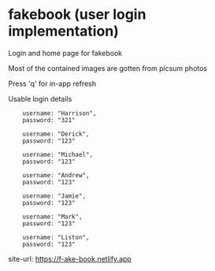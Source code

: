 # fakebook (user login implementation)

Login and home page for fakebook

Most of the contained images are gotten from picsum photos

Press 'q' for in-app refresh

Usable login details
 
        username: "Harrison",
        password: "321"
  
        username: "Derick",
        password: "123"
   
        username: "Michael",
        password: "123"
    
        username: "Andrew",
        password: "123"
    
        username: "Jamie",
        password: "123"
    
        username: "Mark",
        password: "123"
    
        username: "Liston",
        password: "123"
    
site-url: https://f-ake-book.netlify.app
